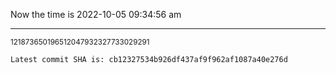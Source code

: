 Now the time is 2022-10-05 09:34:56 am

---

<small>121873650196512047932327733029291</small>

```txt
Latest commit SHA is: cb12327534b926df437af9f962af1087a40e276d
```
